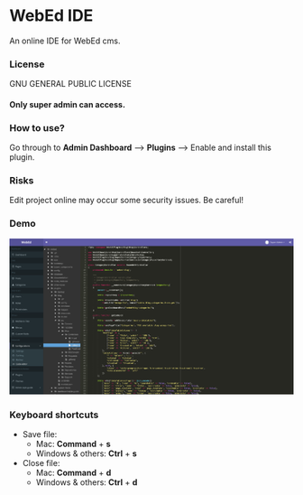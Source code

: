 # WebEd IDE
An online IDE for WebEd cms.

### License
GNU GENERAL PUBLIC LICENSE

#### Only super admin can access.

### How to use?
Go through to **Admin Dashboard** --> **Plugins** --> Enable and install this plugin.

### Risks
Edit project online may occur some security issues. Be careful!

### Demo
![Demo image](./demo.png)

### Keyboard shortcuts
- Save file: 
    - Mac: **Command** + **s**
    - Windows & others: **Ctrl** + **s**
- Close file: 
    - Mac: **Command** + **d**
    - Windows & others: **Ctrl** + **d**
